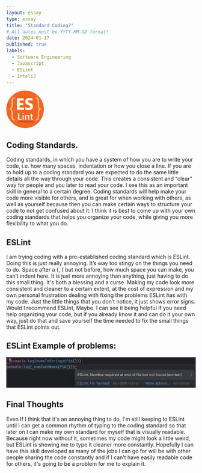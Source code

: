 ```yaml
---
layout: essay
type: essay
title: "Standard Coding?"
# All dates must be YYYY-MM-DD format!
date: 2024-01-17
published: true
labels:
  - Software Engineering
  - Javascript
  - ESLint
  - InteliJ
---
```



<img width="100px" class="rounded float-start pe-4" src="../img/ESLINT-PROFILE.png">

## Coding Standards.
Coding standards, in which you have a system of how you are to write your code, i.e. how many spaces, indentation or how you close a line. If you are to hold up to a coding standard you are expected to do the same little details all the way through your code. This creates a consistent and “clear” way for people and you later to read your code. I see this as an important skill in general to a certain degree. Coding standards will help make your code more visible for others, and is great for when working with others, as well as yourself because then you can make certain ways to structure your code to not get confused about it. I think it is best to come up with your own coding standards that helps you organize your code, while giving you more flexibility to what you do.
 


## ESLint
I am trying coding with a pre-established coding standard which is ESLint. Doing this is just really annoying. It’s way too stingy on the things you need to do. Space after a {, ( but not before, how much space you can make, you can’t indent here. It is just more annoying than anything, just having to do this small thing. It's both a blessing and a curse. Making my code look more consistent and cleaner to a certain extent, at the cost of expression and my own personal frustration dealing with fixing the problems ESLint has with my code. Just the little things that you don’t notice, it just shows error signs. Would I recommend ESLint, Maybe. I can see it being helpful if you need help organizing your code, but if you already know it and can do it your own way, just do that and save yourself the time needed to fix the small things that ESLint points out.


## ESLint Example of problems:
<img width="600px" src="../img/ESLINT-EXAMPLE.png">


## Final Thoughts
Even If I think that it's an annoying thing to do, I'm still keeping to ESLint until I can get a common rhythm of typing to the coding standard so that later on I can make my own standard for myself that is visually readable. Because right now without it, sometimes my code might look a little weird, but ESLint is showing me to type it cleaner more constantly. Hopefully I can have this skill developed as many of the jobs I can go for will be with other people sharing the code constantly and if I can’t have easily readable code for others, it's going to be a problem for me to explain it. 



